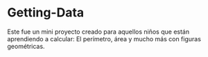 # Getting-Data
Este fue un mini proyecto creado para aquellos niños que están aprendiendo a calcular: El perímetro, área y mucho más con figuras geométricas.
